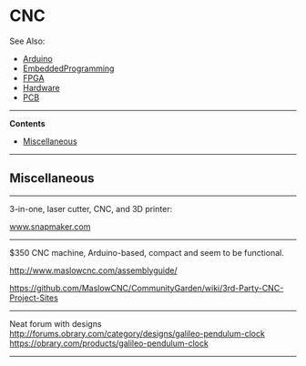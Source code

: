 # CNC

See Also:

  - [Arduino](Arduino.md)
  - [EmbeddedProgramming](EmbeddedProgramming.md)
  - [FPGA](FPGA.md)
  - [Hardware](Hardware.md)
  - [PCB](PCB.md)

---

**Contents**

- [Miscellaneous](CNC.md#miscellaneous)

---

## Miscellaneous

---

3-in-one, laser cutter, CNC, and 3D printer:

www.snapmaker.com

---

$350 CNC machine, Arduino-based, compact and seem to be functional.

http://www.maslowcnc.com/assemblyguide/

https://github.com/MaslowCNC/CommunityGarden/wiki/3rd-Party-CNC-Project-Sites

---

Neat forum with designs
http://forums.obrary.com/category/designs/galileo-pendulum-clock
https://obrary.com/products/galileo-pendulum-clock

---
